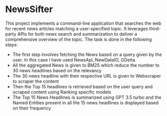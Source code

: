 # NewsSifter


This project implements a command-line application that searches the web for recent news articles matching a user-specified topic. It leverages third-party APIs for both news search and summarization to deliver a comprehensive overview of the topic. The task is done in the following steps:
- The first step involves fetching the News based on a query given by the user. In this case I have used NewsApi, NewDataIO, GDelta.
- All the aggregated News is given to BM25 which reduce the number to 30 news headlines based on the relevancy
- The 30 news headline with their respective URL is given to Webscraper to scraper the content
- Then the Top 15 headlines is retrieved based on the user query and scraped content using Ranking specific models
- The Top 15 News Headlines is summarized using GPT 3.5 turbo and the Named Entities present in all the 15 news headlines is displayed based on their frequency
